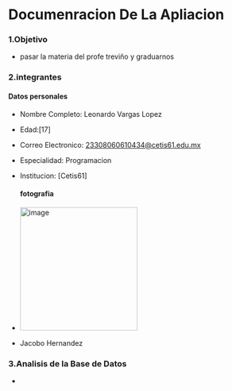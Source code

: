  # Documenracion De La Apliacion
### 1.Objetivo
- pasar la materia del profe treviño y graduarnos
### 2.integrantes
#### Datos personales
- Nombre Completo: Leonardo Vargas Lopez
- Edad:[17]
- Correo Electronico: 23308060610434@cetis61.edu.mx
- Especialidad: Programacion
- Institucion: [Cetis61]
  #### fotografia
 - <img width="236" height="248" alt="image" src="https://github.com/user-attachments/assets/e526fa82-66ea-4b21-9d92-b7ee81f6ef2d" />

- Jacobo Hernandez
### 3.Analisis de la Base de Datos
-
